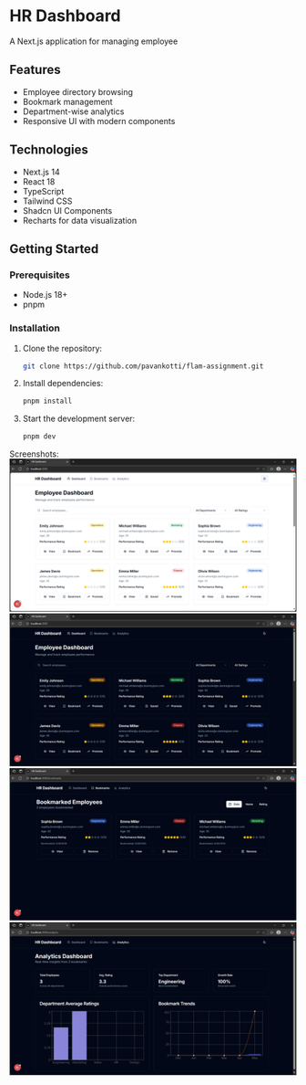 # HR Dashboard

A Next.js application for managing employee

## Features
- Employee directory browsing
- Bookmark management
- Department-wise analytics
- Responsive UI with modern components

## Technologies
- Next.js 14
- React 18
- TypeScript
- Tailwind CSS
- Shadcn UI Components
- Recharts for data visualization

## Getting Started

### Prerequisites
- Node.js 18+ 
- pnpm

### Installation
1. Clone the repository:
    ```bash
    git clone https://github.com/pavankotti/flam-assignment.git

2. Install dependencies:

    ```bash
    pnpm install

3. Start the development server:
    ```bash
    pnpm dev

Screenshots:
![Dashboard-Light mode](<Screenshot 2025-05-26 103953.png>)
![Dark mode](<Screenshot 2025-05-26 104009.png>)
![Bookmarks page](<Screenshot 2025-05-26 104027.png>)
![Analytics page](<Screenshot 2025-05-26 104037.png>)   